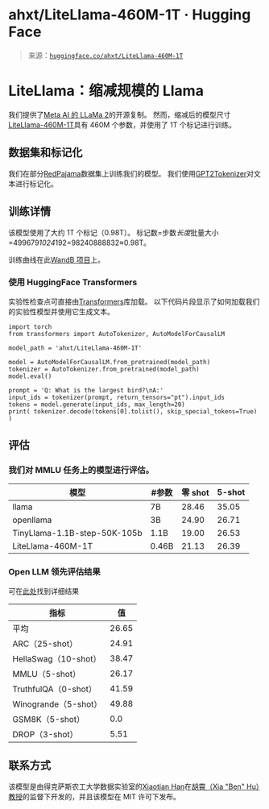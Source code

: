 <!--yml

类别：未分类

日期：2024-05-27 14:34:21

-->

# ahxt/LiteLlama-460M-1T · Hugging Face

> 来源：[`huggingface.co/ahxt/LiteLlama-460M-1T`](https://huggingface.co/ahxt/LiteLlama-460M-1T)

# [](#litellama-reduced-scale-llama)LiteLlama：缩减规模的 Llama

我们提供了[Meta AI 的 LLaMa 2](https://ai.meta.com/llama/)的开源复制。 然而，缩减后的模型尺寸[LiteLlama-460M-1T](https://huggingface.co/ahxt/LiteLlama-460M-1T)具有 460M 个参数，并使用了 1T 个标记进行训练。

## [](#dataset-and-tokenization)数据集和标记化

我们在部分[RedPajama](https://www.together.xyz/blog/redpajama)数据集上训练我们的模型。 我们使用[GPT2Tokenizer](https://huggingface.co/docs/transformers/v4.31.0/en/model_doc/gpt2#transformers.GPT2Tokenizer)对文本进行标记化。

## [](#training-details)训练详情

该模型使用了大约 1T 个标记（0.98T）。 标记数=步数*长度*批量大小=499679*1024*192=98240888832≈0.98T。

训练曲线在此[WandB 项目](https://wandb.ai/ahxt/llama2_xs_460M_training_loss/reports/reduced_train_loss-23-09-05-20-25-43---Vmlldzo1MzIwNDUx?accessToken=x2ch3n30jo77p1x8y7q9js4h4d8zpjtz1tzot4xxullyefixp4jwt7au2q37k2q6)上。

### [](#using-with-huggingface-transformers)使用 HuggingFace Transformers

实验性检查点可直接由[Transformers](https://huggingface.co/transformers/)库加载。 以下代码片段显示了如何加载我们的实验性模型并使用它生成文本。

```
import torch
from transformers import AutoTokenizer, AutoModelForCausalLM

model_path = 'ahxt/LiteLlama-460M-1T'

model = AutoModelForCausalLM.from_pretrained(model_path)
tokenizer = AutoTokenizer.from_pretrained(model_path)
model.eval()

prompt = 'Q: What is the largest bird?\nA:'
input_ids = tokenizer(prompt, return_tensors="pt").input_ids
tokens = model.generate(input_ids, max_length=20)
print( tokenizer.decode(tokens[0].tolist(), skip_special_tokens=True) ) 
```

## [](#evaluation)评估

### [](#we-evaluate-our-models-on-the-mmlu-task)我们对 MMLU 任务上的模型进行评估。

| 模型 | #参数 | 零 shot | 5-shot |
| --- | --- | --- | --- |
| llama | 7B | 28.46 | 35.05 |
| openllama | 3B | 24.90 | 26.71 |
| TinyLlama-1.1B-step-50K-105b | 1.1B | 19.00 | 26.53 |
| LiteLlama-460M-1T | 0.46B | 21.13 | 26.39 |

### [](#open-llm-leaderboard-evaluation-results)Open LLM 领先评估结果

可在[此处](https://huggingface.co/datasets/open-llm-leaderboard/details_ahxt__llama2_xs_460M_experimental)找到详细结果

| 指标 | 值 |
| --- | --- |
| 平均 | 26.65 |
| ARC（25-shot） | 24.91 |
| HellaSwag（10-shot） | 38.47 |
| MMLU（5-shot） | 26.17 |
| TruthfulQA（0-shot） | 41.59 |
| Winogrande（5-shot） | 49.88 |
| GSM8K（5-shot） | 0.0 |
| DROP（3-shot） | 5.51 |

## [](#contact)联系方式

该模型是由得克萨斯农工大学数据实验室的[Xiaotian Han](https://ahxt.github.io/)在[胡霄（Xia "Ben" Hu）教授](https://cs.rice.edu/~xh37/index.html)的监督下开发的，并且该模型在 MIT 许可下发布。
